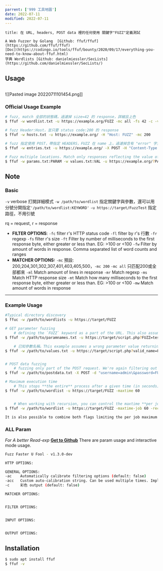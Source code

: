 ```yaml
---
parrent: ['999 工具地圖']
date: 2022-07-11
modified: 2022-07-11
---
```

```ad-info
title: 在 URL, headers, POST data 裡的任何使用 關鍵字"FUZZ"定義測試 

A Web Fuzzer by Golang  [Github: ffuf/ffuf](https://github.com/ffuf/ffuf) 
[Doc](https://codingo.io/tools/ffuf/bounty/2020/09/17/everything-you-need-to-know-about-ffuf.html) 
字典 Wordlists [Github: danielmiessler/SecLists](https://github.com/danielmiessler/SecLists/)
```
## Usage
```
```
![[Pasted image 20220711101454.png]]
### Official Usage Example
```bash
# fuzz, match 全部的狀態碼，過濾掉 size=42 的 response，詳細且上色
$ ffuf -w wordlist.txt -u https://example.org/FUZZ -mc all -fs 42 -c -v

# fuzz Header:Host，並只要 status code:200 的 response
$ ffuf -w hosts.txt -u https://example.org/ -H "Host: FUZZ" -mc 200

# fuzz 指定使用 POST，帶指定 HEADERS，FUZZ 在 name 上，過濾掉含有 "error" 字元的 response
$ ffuf -w entries.txt -u https://example.org/ -X POST -H "Content-Type: application/json" -d '{"name": "FUZZ", "anotherkey": "anothervalue"}' -fr "error"

# Fuzz multiple locations. Match only responses reflecting the value of "VAL" keyword. Colored.
$ ffuf -w params.txt:PARAM -w values.txt:VAL -u https://example.org/?PARAM=VAL -mr "VAL" -c
```

## Note
### Basic
`-v` verbose 打開詳細模式
`-w /path/to/wordlist` 指定關鍵字與參數，還可以用分號分開指定`'/path/to/wordlist:KEYWORD'`
`-u https://target/FuzzTest` 指定路徑，不用引號


rq = request, r = response
* **FILTER OPTIONS**:
		`-fc` filter r's HTTP status code
		`-fl` filter by r's 行數
		`-fr` regexp
		`-fs` filter r's size
		`-ft` Filter by number of milliseconds to the first response byte, either greater or less than. EG: >100 or <100
		`-fw` Filter by amount of words in response. Comma separated list of word counts and ranges
* **MATCHER OPTIONS:**
		`-mc` 預設: 200,204,301,302,307,401,403,405,500，`-mc 200` `-mc all` 只匹配200或全部都來
    `-ml` Match amount of lines in response
    `-mr` Match regexp
    `-ms` Match HTTP response size
    `-mt` Match how many milliseconds to the first response byte, either greater or less than. EG: >100 or <100
    `-mw` Match amount of words in response
---
### Example Usage
```bash
#Typical directory discovery
$ ffuc -w /path/to/wordlists -u https://target/FUZZ

# GET parameter fuzzing
	# defining the `FUZZ` keyword as a part of the URL. This also assumes an response size of 4242 bytes for invalid GET parameter name.
$ ffuf -w /path/to/paramnames.txt -u https://target/script.php?FUZZ=test_value -fs 4242

	# 已知參數名稱。This example assumes a wrong parameter value returning HTTP response code 401.
$ ffuf -w /path/to/values.txt -u https://target/script.php?valid_name=FUZZ -fc 401


# POST data fuzzing
	# fuzzing only part of the POST request. We're again filtering out the 401 responses.
$ ffuf -w /path/to/postdata.txt -X POST -d "username=admin\&password=FUZZ" -u https://target/login.php -fc 401

# Maximum execution time
	# This stops **the entire** process after a given time (in seconds)
$ ffuf -w /path/to/wordlist -u https://target/FUZZ -maxtime 60


	# When working with recursion, you can control the maxtime **per job** using `-maxtime-job`. This will stop the current job after a given time (in seconds) and continue with the next one. New jobs are created when the recursion functionality detects a subdirectory.
$ ffuf -w /path/to/wordlist -u https://target/FUZZ -maxtime-job 60 -recursion -recursion-depth 2

It is also possible to combine both flags limiting the per job maximum execution time as well as the overall execution time. If you do not use recursion then both flags behave equally.
```

### ALL Param
*For A better Read-exp* **[Get to Github](https://github.com/ffuf/ffuf#usage)**
There are param usage and interactive mode usage.

```sh
Fuzz Faster U Fool - v1.3.0-dev

HTTP OPTIONS:

GENERAL OPTIONS:
-ac    Automatically calibrate filtering options (default: false)
-acc   Custom auto-calibration string. Can be used multiple times. Implies -ac
-c     彩色 output (default: false)

MATCHER OPTIONS:


FILTER OPTIONS:


INPUT OPTIONS:


OUTPUT OPTIONS:

```



## Installation
```sh
$ sudo apt install ffuf
$ ffuf -v
```